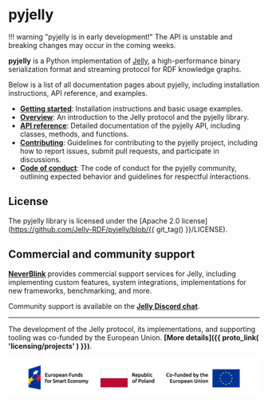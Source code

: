 # pyjelly

!!! warning "pyjelly is in early development!"
    The API is unstable and breaking changes may occur in the coming weeks.

**pyjelly** is a Python implementation of [Jelly](http://w3id.org/jelly), a high-performance binary serialization format and streaming protocol for RDF knowledge graphs. 

Below is a list of all documentation pages about pyjelly, including installation instructions, API reference, and examples.

- **[Getting started](getting-started.md)**: Installation instructions and basic usage examples.
- **[Overview](overview.md)**: An introduction to the Jelly protocol and the pyjelly library.
- **[API reference](api.md)**: Detailed documentation of the pyjelly API, including classes, methods, and functions.
- **[Contributing](contributing/index.md)**: Guidelines for contributing to the pyjelly project, including how to report issues, submit pull requests, and participate in discussions.
- **[Code of conduct](contributing/code_of_conduct.md)**: The code of conduct for the pyjelly community, outlining expected behavior and guidelines for respectful interactions.

## License

The pyjelly library is licensed under the [Apache 2.0 license](https://github.com/Jelly-RDF/pyjelly/blob/{{ git_tag() }}/LICENSE).

## Commercial and community support

**[NeverBlink](https://neverblink.eu)** provides commercial support services for Jelly, including implementing custom features, system integrations, implementations for new frameworks, benchmarking, and more.

Community support is available on the **[Jelly Discord chat](https://discord.gg/A8sN5XwVa5)**.

----

The development of the Jelly protocol, its implementations, and supporting tooling was co-funded by the European Union. **[More details]({{ proto_link( 'licensing/projects' ) }})**.

![European Funds for Smart Economy, Republic of Poland, Co-funded by the European Union](assets/featured/feng_rp_eu.png)